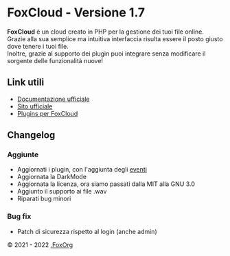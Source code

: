 # FoxCloud - Versione 1.7
**FoxCloud** è un cloud creato in PHP per la gestione dei tuoi file online.<br>
Grazie alla sua semplice ma intuitiva interfaccia risulta essere il posto giusto dove tenere i tuoi file.<br>
Inoltre, grazie al supporto dei plugin puoi integrare senza modificare il sorgente delle funzionalità nuove!

## Link utili
-  [Documentazione ufficiale](https://foxcloud.fcosma.it/docs/v1.7)
-  [Sito ufficiale](https://foxcloud.fcosma.it/)
-  [Plugins per FoxCloud](https://foxcloud.fcosma.it/plugins/browse)

## Changelog
### Aggiunte
- Aggiornati i plugin, con l'aggiunta degli [eventi](https://foxcloud.fcosma.it/docs/v1.7#plugins-events)
- Aggiornata la DarkMode
- Aggiornata la licenza, ora siamo passati dalla MIT alla GNU 3.0
- Aggiunto il supporto ai file .wav
- Riparati bug minori
### Bug fix
- Patch di sicurezza rispetto al login (anche admin)


&copy; 2021 - 2022 [.FoxOrg](https://foxorg.fcosma.it/)
